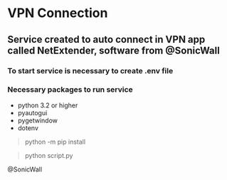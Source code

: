 # VPN Connection

## Service created to auto connect in VPN app called NetExtender, software from @SonicWall

### To start service is necessary to create .env file


### Necessary packages to run service

- python 3.2 or higher
- pyautogui
- pygetwindow
- dotenv

> python -m pip install

> python script.py

@SonicWall
